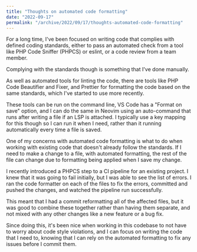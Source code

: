 ```yaml
---
title: "Thoughts on automated code formatting"
date: "2022-09-17"
permalink: "/archive/2022/09/17/thoughts-automated-code-formatting"
---
```


For a long time, I've been focused on writing code that complies with defined coding standards, either to pass an automated check from a tool like PHP Code Sniffer (PHPCS) or eslint, or a code review from a team member.

Complying with the standards though is something that I've done manually.

As well as automated tools for linting the code, there are tools like PHP Code Beautifier and Fixer, and Prettier for formatting the code based on the same standards, which I've started to use more recently.

These tools can be run on the command line, VS Code has a "Format on save" option, and I can do the same in Neovim using an auto-command that runs after writing a file if an LSP is attached. I typically use a key mapping for this though so I can run it when I need, rather than it running automatically every time a file is saved.

One of my concerns with automated code formatting is what to do when working with existing code that doesn't already follow the standards. If I need to make a change to a file, with automated formatting, the rest of the file can change due to formatting being applied when I save my change.

I recently introduced a PHPCS step to a CI pipeline for an existing project. I knew that it was going to fail initially, but I was able to see the list of errors. I ran the code formatter on each of the files to fix the errors, committed and pushed the changes, and watched the pipeline run successfully.

This meant that I had a commit reformatting all of the affected files, but it was good to combine these together rather than having them separate, and not mixed with any other changes like a new feature or a bug fix.

Since doing this, it's been nice when working in this codebase to not have to worry about code style violations, and I can focus on writing the code that I need to, knowing that I can rely on the automated formatting to fix any issues before I commit them.
